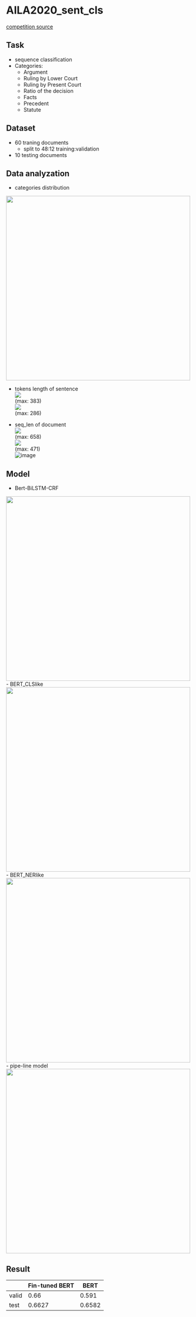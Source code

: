 # AILA2020_sent_cls

[competition source](https://sites.google.com/view/aila-2021)  
## Task
- sequence classification
- Categories:  
  - Argument  
  - Ruling by Lower Court  
  - Ruling by Present Court  
  - Ratio of the decision  
  - Facts  
  - Precedent  
  - Statute  


## Dataset
- 60 traning documents  
  -  split to 48:12 training:validation  
-  10 testing documents  

## Data analyzation
- categories distribution  
<img src="https://user-images.githubusercontent.com/56257705/164142010-700b63f4-d799-4e17-96ac-05e946d4fd5e.png" width="500" />

- tokens length of sentence  
![](https://i.imgur.com/9LKGPqc.png)  
(max: 383)  
![](https://i.imgur.com/QL8F7u5.png)  
(max: 286)  

- seq_len of document  
![](https://i.imgur.com/ByC8aCB.png)  
(max: 658)  
![](https://i.imgur.com/RjnN870.png)  
(max: 471)  
![image](https://user-images.githubusercontent.com/56257705/165811629-8cd272c4-9f35-4fec-ab3f-081c75f0d4bc.png)

## Model  
- Bert-BiLSTM-CRF  
<img src="https://user-images.githubusercontent.com/56257705/164142250-e5fa90f8-0fb2-47c1-a237-d57fd4b786f6.png" width="500" />  
- BERT_CLSlike  
<img src="https://user-images.githubusercontent.com/56257705/165811478-3ca8ac08-b787-4b8a-b8d3-143254cebcb0.png" width="500" />  
- BERT_NERlike  
<img src="https://user-images.githubusercontent.com/56257705/165811629-8cd272c4-9f35-4fec-ab3f-081c75f0d4bc.png" width="500" />  
- pipe-line model  
<img src="https://user-images.githubusercontent.com/56257705/164142728-fca88c85-548d-45c1-b8c5-1d91c5fdbd64.png" width="500" />  

## Result  
  
||Fin-tuned BERT|BERT|  
|-|-|-|  
|valid|0.66|0.591|  
|test|0.6627|0.6582|  
